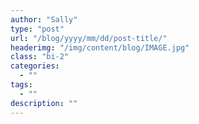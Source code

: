 ```yaml
---
author: "Sally"
type: "post"
url: "/blog/yyyy/mm/dd/post-title/"
headerimg: "/img/content/blog/IMAGE.jpg"
class: "bi-2"
categories:
  - ""
tags:
  - ""
description: ""
---
```

